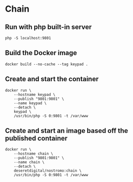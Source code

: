# Chain

## Run with php built-in server

`php -S localhost:9801`

## Build the Docker image

`docker build --no-cache --tag keypad .`

## Create and start the container

```
docker run \
    --hostname keypad \
    --publish "9801:9801" \
    --name keypad \
    --detach \
    keypad \
    /usr/bin/php -S 0:9801 -t /var/www
```

## Create and start an image based off the published container

```
docker run \
    --hostname chain \
    --publish "9801:9801" \
    --name chain \
    --detach \
    deseretdigital/nostromo:chain \
    /usr/bin/php -S 0:9801 -t /var/www
```
